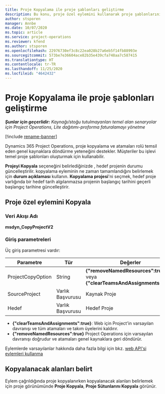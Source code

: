 ```yaml
---
title: Proje Kopyalama ile proje şablonları geliştirme
description: Bu konu, proje özel eylemini kullanarak proje şablonlarının nasıl oluşturulacağı hakkında bilgiler sağlar.
author: stsporen
manager: Annbe
ms.date: 10/07/2020
ms.topic: article
ms.service: project-operations
ms.reviewer: kfend
ms.author: stsporen
ms.openlocfilehash: 22976730ef3c8c22ea028b27a6eb5f14fb88993e
ms.sourcegitcommit: 573be7e36604ace82b35e439cfa748aa7c587415
ms.translationtype: HT
ms.contentlocale: tr-TR
ms.lasthandoff: 11/25/2020
ms.locfileid: "4642432"
---
```

# <a name="develop-project-templates-with-copy-project"></a>Proje Kopyalama ile proje şablonları geliştirme

_**Şunlar için geçerlidir:** Kaynağı/stoğu tutulmayanları temel alan senaryolar için Project Operations, Lite dağıtımı-proforma faturalamayı yönetme_

[!include [rename-banner](~/includes/cc-data-platform-banner.md)]

Dynamics 365 Project Operations, proje kopyalama ve atamaları rolü temsil eden genel kaynaklara döndürme yeteneğini destekler. Müşteriler bu işlevi temel proje şablonları oluşturmak için kullanabilir.

**Projeyi Kopyala** seçeneğini belirlediğinizde , hedef projenin durumu güncelleştirilir. kopyalama eyleminin ne zaman tamamlandığını belirlemek için **durum açıklaması** kullanın. **Kopyalama projesi**'ni seçmek, hedef proje varlığında bir hedef tarih algılanmazsa projenin başlangıç tarihini geçerli başlangıç tarihine güncelleştirir.

## <a name="copy-project-custom-action"></a>Proje özel eylemini Kopyala 

### <a name="name"></a>Veri Akışı Adı 

**msdyn_CopyProjectV2**

### <a name="input-parameters"></a>Giriş parametreleri
Üç giriş parametresi vardır:

| Parametre          | Tür   | Değerler                                                   | 
|--------------------|--------|----------------------------------------------------------|
| ProjectCopyOption  | String | **{"removeNamedResources":true}** veya **{"clearTeamsAndAssignments":true}** |
| SourceProject      | Varlık Başvurusu | Kaynak Proje |
| Hedef             | Varlık Başvurusu | Hedef Proje |


- **{"clearTeamsAndAssignments":true}**: Web için Project'in varsayılan davranışı ve tüm atamaları ve takım üyelerini kaldırır.
- **{"removeNamedResources":true}** Project Operations için varsayılan davranışı doğrudur ve atamaları genel kaynaklara geri döndürür.

Eylemlerde varsayılanlar hakkında daha fazla bilgi için bkz. [web API'si eylemleri kullanma](https://docs.microsoft.com/powerapps/developer/common-data-service/webapi/use-web-api-actions)

## <a name="specify-fields-to-copy"></a>Kopyalanacak alanları belirt 
Eylem çağrıldığında proje kopyalanırken kopyalanacak alanları belirlemek için proje görünümünde **Proje Kopyala**, **Proje Sütunlarını Kopyala** görünür.
